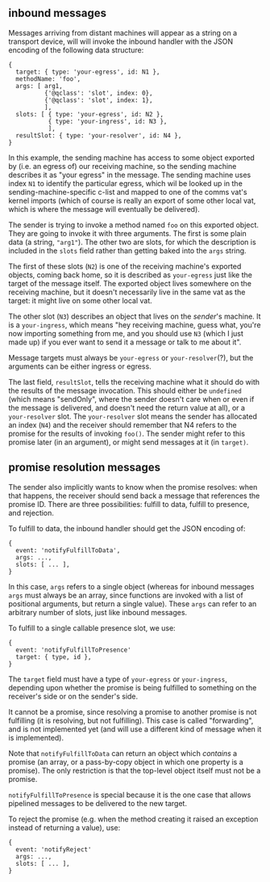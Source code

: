 ## inbound messages

Messages arriving from distant machines will appear as a string on a
transport device, will will invoke the inbound handler with the JSON encoding
of the following data structure:

```
{
  target: { type: 'your-egress', id: N1 },
  methodName: 'foo',
  args: [ arg1,
          {'@qclass': 'slot', index: 0},
          {'@qclass': 'slot', index: 1},
          ],
  slots: [ { type: 'your-egress', id: N2 },
           { type: 'your-ingress', id: N3 },
           ],
  resultSlot: { type: 'your-resolver', id: N4 },
}
```

In this example, the sending machine has access to some object exported by
(i.e. an egress of) our receiving machine, so the sending machine describes
it as "your egress" in the message. The sending machine uses index `N1` to
identify the particular egress, which wil be looked up in the
sending-machine-specific c-list and mapped to one of the comms vat's kernel
imports (which of course is really an export of some other local vat, which
is where the message will eventually be delivered).

The sender is trying to invoke a method named `foo` on this exported object.
They are going to invoke it with three arguments. The first is some plain
data (a string, `"arg1"`). The other two are slots, for which the description
is included in the `slots` field rather than getting baked into the `args`
string.

The first of these slots (`N2`) is one of the receiving machine's exported
objects, coming back home, so it is described as `your-egress` just like the
target of the message itself. The exported object lives somewhere on the
receiving machine, but it doesn't necessarily live in the same vat as the
target: it might live on some other local vat.

The other slot (`N3`) describes an object that lives on the *sender*'s
machine. It is a `your-ingress`, which means "hey receiving machine, guess
what, you're now importing something from me, and you should use `N3` (which
I just made up) if you ever want to send it a message or talk to me about
it".

Message targets must always be `your-egress` or `your-resolver`(?), but the
arguments can be either ingress or egress.

The last field, `resultSlot`, tells the receiving machine what it should do
with the results of the message invocation. This should either be `undefined`
(which means "sendOnly", where the sender doesn't care when or even if the
message is delivered, and doesn't need the return value at all), or a
`your-resolver` slot. The `your-resolver` slot means the sender has allocated
an index (`N4`) and the receiver should remember that N4 refers to the
promise for the results of invoking `foo()`. The sender might refer to this
promise later (in an argument), or might send messages at it (in `target)`.

## promise resolution messages

The sender also implicitly wants to know when the promise resolves: when that
happens, the receiver should send back a message that references the promise
ID. There are three possibilities: fulfill to data, fulfill to presence, and
rejection.

To fulfill to data, the inbound handler should get the JSON encoding of:

```
{
  event: 'notifyFulfillToData',
  args: ...,
  slots: [ ... ],
}
```

In this case, `args` refers to a single object (whereas for inbound messages
`args` must always be an array, since functions are invoked with a list of
positional arguments, but return a single value). These `args` can refer to
an arbitrary number of slots, just like inbound messages.

To fulfill to a single callable presence slot, we use:

```
{
  event: 'notifyFulfillToPresence'
  target: { type, id },
}
```

The `target` field must have a type of `your-egress` or `your-ingress`,
depending upon whether the promise is being fulfilled to something on the
receiver's side or on the sender's side.

It cannot be a promise, since resolving a promise to another promise is not
fulfilling (it is resolving, but not fulfilling). This case is called
"forwarding", and is not implemented yet (and will use a different kind of
message when it is implemented).

Note that `notifyFulfillToData` can return an object which *contains* a
promise (an array, or a pass-by-copy object in which one property is a
promise). The only restriction is that the top-level object itself must not
be a promise.

`notifyFulfillToPresence` is special because it is the one case that allows
pipelined messages to be delivered to the new target.

To reject the promise (e.g. when the method creating it raised an exception
instead of returning a value), use:

```
{
  event: 'notifyReject'
  args: ...,
  slots: [ ... ],
}
```

